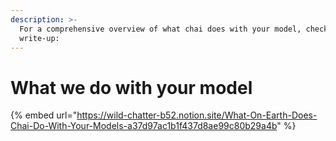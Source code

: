 ```yaml
---
description: >-
  For a comprehensive overview of what chai does with your model, check out this
  write-up:
---
```


# What we do with your model

{% embed url="https://wild-chatter-b52.notion.site/What-On-Earth-Does-Chai-Do-With-Your-Models-a37d97ac1b1f437d8ae99c80b29a4b" %}

